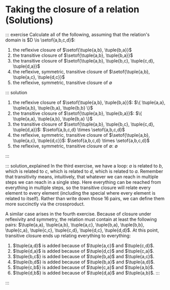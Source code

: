 # Taking the closure of a relation (Solutions)

::: exercise
Calculate all of the following, assuming that the relation's domain is $D \is \setof{a,b,c,d}$:

1. the reflexive closure of $\setof{\tuple{a,b}, \tuple{b,a}}$
1. the transitive closure of $\setof{\tuple{a,b}, \tuple{b,a}}$
1. the transitive closure of $\setof{\tuple{a,b}, \tuple{b,c}, \tuple{c,d}, \tuple{d,a}}$
1. the reflexive, symmetric, transitive closure of $\setof{\tuple{a,b}, \tuple{a,c}, \tuple{d,c}}$
1. the reflexive, symmetric, transitive closure of $\emptyset$

::: solution

1. the reflexive closure of $\setof{\tuple{a,b}, \tuple{b,a}}$: $\{ \tuple{a,a}, \tuple{a,b}, \tuple{b,a}, \tuple{b,b} \}$
1. the transitive closure of $\setof{\tuple{a,b}, \tuple{b,a}}$: $\{ \tuple{a,a}, \tuple{a,b}, \tuple{b,a} \}$
1. the transitive closure of $\setof{\tuple{a,b}, \tuple{b,c}, \tuple{c,d}, \tuple{d,a}}$: $\setof{a,b,c,d} \times \setof{a,b,c,d}$
1. the reflexive, symmetric, transitive closure of $\setof{\tuple{a,b}, \tuple{a,c}, \tuple{d,c}}$: $\setof{a,b,c,d} \times \setof{a,b,c,d}$
1. the reflexive, symmetric, transitive closure of $\emptyset$: $\emptyset$

:::

::: solution_explained
In the third exercise, we have a loop: $a$ is related to $b$, which is related to $c$, which is related to $d$, which is related to $a$.
Remember that transitivity means, intuitively, that whatever we can reach in multiple steps we can reach in a single step.
Here everything can be reached from everything in multiple steps, so the transitive closure will relate every element to every element (including the special where every element is related to itself).
Rather than write down those 16 pairs, we can define them more succinctly via the crossproduct.

A similar case arises in the fourth exercise.
Because of closure under reflexivity and symmetry, the relation must contain at least the following pairs:
$\tuple{a,a}, \tuple{a,b}, \tuple{a,c}, \tuple{b,a}, \tuple{b,b}, \tuple{c,a}, \tuple{c,c}, \tuple{c,d}, \tuple{d,c}, \tuple{d,d}$.
At this point, transitive closure ends up relating everything to everything:

1. $\tuple{a,d}$ is added because of $\tuple{a,c}$ and $\tuple{c,d}$.
1. $\tuple{d,a}$ is added because of $\tuple{d,c}$ and $\tuple{c,a}$.
1. $\tuple{b,c$} is added because of $\tuple{b,a}$ and $\tuple{a,c}$.
1. $\tuple{b,d$} is added because of $\tuple{b,a}$ and $\tuple{a,d}$.
1. $\tuple{c,b$} is added because of $\tuple{c,a}$ and $\tuple{a,b}$.
1. $\tuple{d,b$} is added because of $\tuple{d,a}$ and $\tuple{a,b}$.
:::

:::
